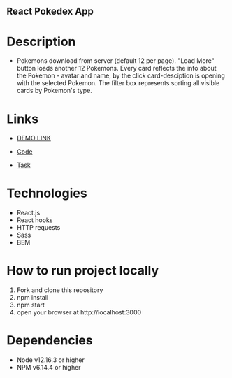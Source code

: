 ## React Pokedex App

# Description
- Pokemons download from server (default 12 per page). "Load More" button loads another 12 Pokemons. Every card reflects the info about the Pokemon - avatar and name, by the click card-desciption is opening with the selected Pokemon. The filter box represents sorting all visible cards by Pokemon's type.

# Links
- [DEMO LINK](https://nazarmatsevych.github.io/pokemon-app)

- [Code](https://github.com/nazarmatsevych/pokemon-app)

- [Task](https://docs.google.com/document/d/1f8ORVRa2ps9dYSv2KuCdhrx6K-CJ-ozRm-AGosAGpbQ/edit)

# Technologies
- React.js
- React hooks
- HTTP requests
- Sass
- BEM

# How to run project locally
1. Fork and clone this repository
2. npm install
3. npm start
4. open your browser at http://localhost:3000

# Dependencies
- Node v12.16.3 or higher
- NPM v6.14.4 or higher
